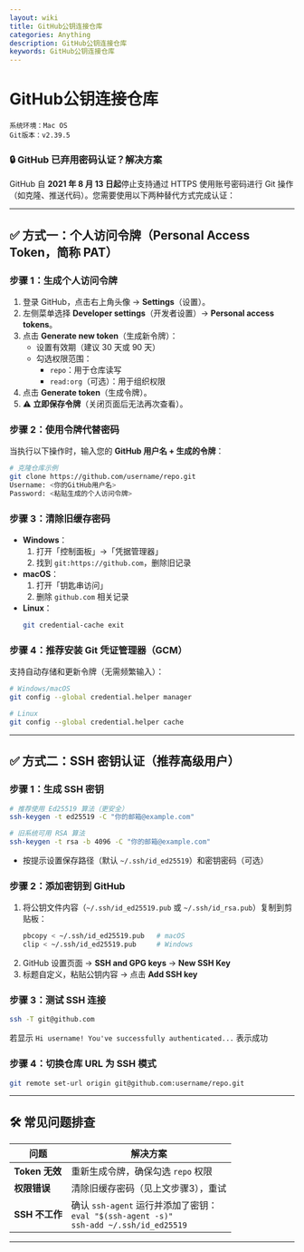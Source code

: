 ```yaml
---
layout: wiki
title: GitHub公钥连接仓库
categories: Anything
description: GitHub公钥连接仓库
keywords: GitHub公钥连接仓库
---
```


# GitHub公钥连接仓库

```
系统环境：Mac OS
Git版本：v2.39.5
```

### 🔒 GitHub 已弃用密码认证？解决方案

GitHub 自 **2021 年 8 月 13 日起**停止支持通过 HTTPS 使用账号密码进行 Git 操作（如克隆、推送代码）。您需要使用以下两种替代方式完成认证：

---

## ✅ 方式一：个人访问令牌（Personal Access Token，简称 PAT）

### 步骤 1：生成个人访问令牌
1. 登录 GitHub，点击右上角头像 → **Settings**（设置）。
2. 左侧菜单选择 **Developer settings**（开发者设置）→ **Personal access tokens**。
3. 点击 **Generate new token**（生成新令牌）：
   - 设置有效期（建议 30 天或 90 天）
   - 勾选权限范围：
     - `repo`：用于仓库读写
     - `read:org`（可选）：用于组织权限
4. 点击 **Generate token**（生成令牌）。
5. ⚠️ **立即保存令牌**（关闭页面后无法再次查看）。

### 步骤 2：使用令牌代替密码
当执行以下操作时，输入您的 **GitHub 用户名 + 生成的令牌**：
```bash
# 克隆仓库示例
git clone https://github.com/username/repo.git
Username: <你的GitHub用户名>
Password: <粘贴生成的个人访问令牌>
```

### 步骤 3：清除旧缓存密码
- **Windows**：
  1. 打开「控制面板」→「凭据管理器」
  2. 找到 `git:https://github.com`，删除旧记录
- **macOS**：
  1. 打开「钥匙串访问」
  2. 删除 `github.com` 相关记录
- **Linux**：
  ```bash
  git credential-cache exit
  ```

### 步骤 4：推荐安装 Git 凭证管理器（GCM）
支持自动存储和更新令牌（无需频繁输入）：
```bash
# Windows/macOS
git config --global credential.helper manager

# Linux
git config --global credential.helper cache
```

---

## ✅ 方式二：SSH 密钥认证（推荐高级用户）

### 步骤 1：生成 SSH 密钥
```bash
# 推荐使用 Ed25519 算法（更安全）
ssh-keygen -t ed25519 -C "你的邮箱@example.com"

# 旧系统可用 RSA 算法
ssh-keygen -t rsa -b 4096 -C "你的邮箱@example.com"
```
- 按提示设置保存路径（默认 `~/.ssh/id_ed25519`）和密钥密码（可选）

### 步骤 2：添加密钥到 GitHub
1. 将公钥文件内容（`~/.ssh/id_ed25519.pub` 或 `~/.ssh/id_rsa.pub`）复制到剪贴板：
   ```bash
   pbcopy < ~/.ssh/id_ed25519.pub   # macOS
   clip < ~/.ssh/id_ed25519.pub     # Windows
   ```
2. GitHub 设置页面 → **SSH and GPG keys** → **New SSH Key**
3. 标题自定义，粘贴公钥内容 → 点击 **Add SSH key**

### 步骤 3：测试 SSH 连接
```bash
ssh -T git@github.com
```
若显示 `Hi username! You've successfully authenticated...` 表示成功

### 步骤 4：切换仓库 URL 为 SSH 模式
```bash
git remote set-url origin git@github.com:username/repo.git
```

---

## 🛠️ 常见问题排查
| 问题           | 解决方案                                                     |
| -------------- | ------------------------------------------------------------ |
| **Token 无效** | 重新生成令牌，确保勾选 `repo` 权限                           |
| **权限错误**   | 清除旧缓存密码（见上文步骤3），重试                          |
| **SSH 不工作** | 确认 `ssh-agent` 运行并添加了密钥：<br>`eval "$(ssh-agent -s)"`<br>`ssh-add ~/.ssh/id_ed25519` |

---

